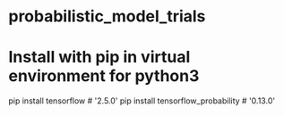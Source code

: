 # probabilistic_model_trials

# Install with pip in virtual environment for python3

pip install tensorflow  # '2.5.0'
pip install tensorflow_probability # '0.13.0'


